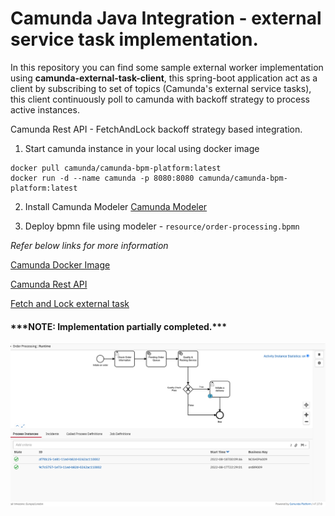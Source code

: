 # Camunda Java Integration - external service task implementation.

In this repository you can find some sample external worker implementation using **camunda-external-task-client**, 
this spring-boot application act as a client by subscribing to set of topics (Camunda's external service tasks), this client continuously poll to camunda with backoff strategy to process active instances. 

Camunda Rest API - FetchAndLock backoff strategy based integration.

1. Start camunda instance in your local using docker image

```shell
docker pull camunda/camunda-bpm-platform:latest
docker run -d --name camunda -p 8080:8080 camunda/camunda-bpm-platform:latest
```

2. Install Camunda Modeler
[Camunda Modeler](https://camunda.com/download/modeler/)

3. Deploy bpmn file using modeler - ```resource/order-processing.bpmn```


*Refer below links for more information*

[Camunda Docker Image](https://hub.docker.com/r/camunda/camunda-bpm-platform/)

[Camunda Rest API](https://docs.camunda.org/manual/latest/reference/rest/)

[Fetch and Lock external task](https://docs.camunda.org/manual/latest/reference/rest/external-task/fetch/)

<h4>***NOTE: Implementation partially completed.***</h4>


![Image](https://github.com/challamani/camunda-java-integration/blob/main/src/main/resources/camunda-process-screenshot.png)

